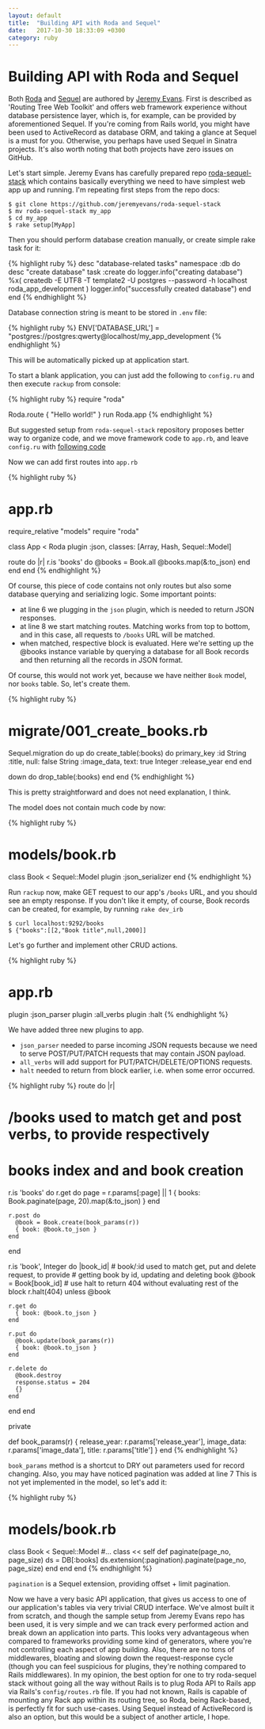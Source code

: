 ```yaml
---
layout: default
title:  "Building API with Roda and Sequel"
date:   2017-10-30 18:33:09 +0300
category: ruby
---
```


# Building API with Roda and Sequel

Both [Roda](https://github.com/jeremyevans/roda) and [Sequel](https://github.com/jeremyevans/sequel) are authored by
[Jeremy Evans](https://github.com/jeremyevans). First is described as 'Routing Tree Web Toolkit' and offers web framework
experience without database persistence layer, which is, for example, can be provided by aforementioned Sequel.
If you're coming from Rails world, you might have been used to ActiveRecord as database ORM, and taking a glance at Sequel
is a must for you. Otherwise, you perhaps have used Sequel in Sinatra projects. It's also worth noting that both projects have zero issues on GitHub.

Let's start simple. Jeremy Evans has carefully prepared repo [roda-sequel-stack](https://github.com/jeremyevans/roda-sequel-stack) which contains
basically everything we need to have simplest web app up and running. I'm repeating first steps from the repo docs:

```
$ git clone https://github.com/jeremyevans/roda-sequel-stack
$ mv roda-sequel-stack my_app
$ cd my_app
$ rake setup[MyApp]
```

Then you should perform database creation manually, or create simple rake task for it:

{% highlight ruby %}
desc "database-related tasks"
namespace :db do
  desc "create database"
  task :create do
    logger.info("creating database")
    %x( createdb -E UTF8 -T template2 -U postgres --password -h localhost roda_app_development )
    logger.info("successfully created database")
  end
end
{% endhighlight %}

Database connection string is meant to be stored in `.env` file:

{% highlight ruby %}
ENV['DATABASE_URL'] = "postgres://postgres:qwerty@localhost/my_app_development
{% endhighlight %}

This will be automatically picked up at application start.

To start a blank application, you can just add the following to `config.ru` and then execute `rackup` from console:

{% highlight ruby %}
require "roda"

Roda.route { "Hello world!" }
run Roda.app
{% endhighlight %}

But suggested setup from `roda-sequel-stack` repository proposes better way to organize code, and we move framework code to `app.rb`,
and leave `config.ru` with [following code](https://github.com/jeremyevans/roda-sequel-stack/blob/f80298eaf726846d48f53bc50b908a371a90101d/config.ru)

Now we can add first routes into `app.rb`

{% highlight ruby %}
# app.rb
require_relative "models"
require "roda"

class App < Roda
  plugin :json, classes: [Array, Hash, Sequel::Model]

  route do |r|
    r.is 'books' do
      @books = Book.all
      @books.map(&:to_json)
    end
  end
end
{% endhighlight %}

Of course, this piece of code contains not only routes but also some database querying and serializing logic.
Some important points:

* at line 6 we plugging in the `json` plugin, which is needed to return JSON responses.
* at line 8 we start matching routes. Matching works from top to bottom, and in this case, all requests to `/books` URL
will be matched.
* when matched, respective block is evaluated. Here we're setting up the @books instance variable by querying a database
for all Book records and then returning all the records in JSON format.

Of course, this would not work yet, because we have neither `Book` model, nor `books` table. So, let's create them.

{% highlight ruby %}
# migrate/001_create_books.rb
Sequel.migration do
  up do
    create_table(:books) do
      primary_key :id
      String :title, null: false
      String :image_data, text: true
      Integer :release_year
    end
  end

  down do
    drop_table(:books)
  end
end
{% endhighlight %}

This is pretty straightforward and does not need explanation, I think.

The model does not contain much code by now:

{% highlight ruby %}
# models/book.rb
class Book < Sequel::Model
  plugin :json_serializer
end
{% endhighlight %}

Run `rackup` now, make GET request to our app's `/books` URL, and you should see an empty response. If you don't like it
empty, of course, Book records can be created, for example, by running `rake dev_irb`

```
$ curl localhost:9292/books
$ {"books":[[2,"Book title",null,2000]]
```

Let's go further and implement other CRUD actions.

{% highlight ruby %}
# app.rb
plugin :json_parser
plugin :all_verbs
plugin :halt
{% endhighlight %}

We have added three new plugins to app. 
* `json_parser` needed to parse incoming JSON requests because we need to serve
POST/PUT/PATCH requests that may contain JSON payload.
* `all_verbs` will add support for PUT/PATCH/DELETE/OPTIONS requests.
* `halt` needed to return from block earlier, i.e. when some error occurred.

{% highlight ruby %}
route do |r|
  # /books used to match get and post verbs, to provide respectively
  # books index and and book creation
  r.is 'books' do
    r.get do
      page = r.params[:page] || 1
      { books: Book.paginate(page, 20).map(&:to_json) }
    end

    r.post do
      @book = Book.create(book_params(r))
      { book: @book.to_json }
    end
  end

  r.is 'book', Integer do |book_id|
    # book/:id used to match get, put and delete request, to provide
    # getting book by id, updating and deleting book
    @book = Book[book_id]
    # use halt to return 404 without evaluating rest of the block
    r.halt(404) unless @book

    r.get do
      { book: @book.to_json }
    end

    r.put do
      @book.update(book_params(r))
      { book: @book.to_json }
    end

    r.delete do
      @book.destroy
      response.status = 204
      {}
    end
  end
end

private

def book_params(r)
  { release_year: r.params['release_year'], image_data: r.params['image_data'], title: r.params['title'] }
end
{% endhighlight %}

`book_params` method is a shortcut to DRY out parameters used for record changing.
Also, you may have noticed pagination was added at line 7
This is not yet implemented in the model, so let's add it:

{% highlight ruby %}
# models/book.rb
class Book < Sequel::Model
  #...
  class << self
    def paginate(page_no, page_size)
      ds = DB[:books]
      ds.extension(:pagination).paginate(page_no, page_size)
    end
  end
end
{% endhighlight %}

`pagination` is a Sequel extension, providing offset + limit pagination.

Now we have a very basic API application, that gives us access to one of our application's tables via very trivial CRUD interface.
We've almost built it from scratch, and though the sample setup from Jeremy Evans repo has been used, it is very simple and we can track every
performed action and break down an application into parts. This looks very advantageous when compared to frameworks providing some kind of
generators, where you're not controlling each aspect of app building. Also, there are no tons of middlewares, bloating and slowing down the request-response cycle (though
you can feel suspicious for plugins, they're nothing compared to Rails middlewares). In my opinion, the best option for one to try
roda-sequel stack without going all the way without Rails is to plug Roda API to Rails app via Rails's `config/routes.rb` file. If you had not known,
Rails is capable of mounting any Rack app within its routing tree, so Roda, being Rack-based, is perfectly fit for such use-cases. Using Sequel
instead of ActiveRecord is also an option, but this would be a subject of another article, I hope.

